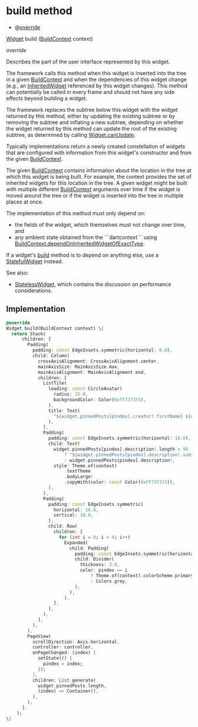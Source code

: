 


# build method







- @[override](https://api.flutter.dev/flutter/dart-core/override-constant.html)

[Widget](https://api.flutter.dev/flutter/widgets/Widget-class.html) build
([BuildContext](https://api.flutter.dev/flutter/widgets/BuildContext-class.html) context)

_<span class="feature">override</span>_



<p>Describes the part of the user interface represented by this widget.</p>
<p>The framework calls this method when this widget is inserted into the tree
in a given <a href="https://api.flutter.dev/flutter/widgets/BuildContext-class.html">BuildContext</a> and when the dependencies of this widget change
(e.g., an <a href="https://api.flutter.dev/flutter/widgets/InheritedWidget-class.html">InheritedWidget</a> referenced by this widget changes). This
method can potentially be called in every frame and should not have any side
effects beyond building a widget.</p>
<p>The framework replaces the subtree below this widget with the widget
returned by this method, either by updating the existing subtree or by
removing the subtree and inflating a new subtree, depending on whether the
widget returned by this method can update the root of the existing
subtree, as determined by calling <a href="https://api.flutter.dev/flutter/widgets/Widget/canUpdate.html">Widget.canUpdate</a>.</p>
<p>Typically implementations return a newly created constellation of widgets
that are configured with information from this widget's constructor and
from the given <a href="https://api.flutter.dev/flutter/widgets/BuildContext-class.html">BuildContext</a>.</p>
<p>The given <a href="https://api.flutter.dev/flutter/widgets/BuildContext-class.html">BuildContext</a> contains information about the location in the
tree at which this widget is being built. For example, the context
provides the set of inherited widgets for this location in the tree. A
given widget might be built with multiple different <a href="https://api.flutter.dev/flutter/widgets/BuildContext-class.html">BuildContext</a>
arguments over time if the widget is moved around the tree or if the
widget is inserted into the tree in multiple places at once.</p>
<p>The implementation of this method must only depend on:</p>
<ul>
<li>the fields of the widget, which themselves must not change over time,
and</li>
<li>any ambient state obtained from the ```dartcontext``` using
<a href="https://api.flutter.dev/flutter/widgets/BuildContext/dependOnInheritedWidgetOfExactType.html">BuildContext.dependOnInheritedWidgetOfExactType</a>.</li>
</ul>
<p>If a widget's <a href="../../widgets_pinned_carousel_widget/CustomCarouselScrollerState/build.md">build</a> method is to depend on anything else, use a
<a href="https://api.flutter.dev/flutter/widgets/StatefulWidget-class.html">StatefulWidget</a> instead.</p>
<p>See also:</p>
<ul>
<li><a href="https://api.flutter.dev/flutter/widgets/StatelessWidget-class.html">StatelessWidget</a>, which contains the discussion on performance considerations.</li>
</ul>



## Implementation

```dart
@override
Widget build(BuildContext context) \{
  return Stack(
      children: [
        Padding(
          padding: const EdgeInsets.symmetric(horizontal: 8.0),
          child: Column(
            crossAxisAlignment: CrossAxisAlignment.center,
            mainAxisSize: MainAxisSize.max,
            mainAxisAlignment: MainAxisAlignment.end,
            children: [
              ListTile(
                leading: const CircleAvatar(
                  radius: 15.0,
                  backgroundColor: Color(0xff737373),
                ),
                title: Text(
                  "${widget.pinnedPosts[pindex].creator!.firstName} ${widget.pinnedPosts[pindex].creator!.lastName}",
                ),
              ),
              Padding(
                padding: const EdgeInsets.symmetric(horizontal: 16.0),
                child: Text(
                  widget.pinnedPosts[pindex].description!.length > 90
                      ? "${widget.pinnedPosts[pindex].description!.substring(0, 90)}..."
                      : widget.pinnedPosts[pindex].description!,
                  style: Theme.of(context)
                      .textTheme
                      .bodyLarge!
                      .copyWith(color: const Color(0xFF737373)),
                ),
              ),
              Padding(
                padding: const EdgeInsets.symmetric(
                  horizontal: 16.0,
                  vertical: 10.0,
                ),
                child: Row(
                  children: [
                    for (int i = 0; i < 4; i++)
                      Expanded(
                        child: Padding(
                          padding: const EdgeInsets.symmetric(horizontal: 5.0),
                          child: Divider(
                            thickness: 3.0,
                            color: pindex == i
                                ? Theme.of(context).colorScheme.primary
                                : Colors.grey,
                          ),
                        ),
                      ),
                  ],
                ),
              ),
            ],
          ),
        ),
        PageView(
          scrollDirection: Axis.horizontal,
          controller: controller,
          onPageChanged: (index) {
            setState(() {
              pindex = index;
            });
          },
          children: List.generate(
            widget.pinnedPosts.length,
            (index) => Container(),
          ),
        ),
      ],
    );
\}
```